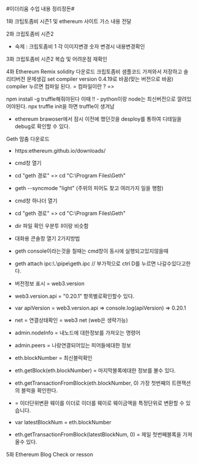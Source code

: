 #이더리움 수업 내용 정리정돈#

1화 크팁토좀비 시즌1 및 ethereum 사이트 가스 내용 전달

2화 크립토좀비 시즌2

- 숙제 : 크립토좀비 1 각 이미지변경 숫자 변경시 내용변경확인

3화 크립토좀비 시즌2 복습 및 어려운점 재확인

4화 Ethereum Remix solidity 다운로드
크립토좀비 샘플코드 가져와서 저장하고
솔리티버전 문제생김
set compiler version 0.4.19로 바꿈(맞는 버전으로 바꿈)
compiler 누르면 컴파일 된다. = 컴파일이란 ? =>

npm install -g truffle해줘야된다 이때 !! - python이랑 node는 최신버전으로 깔려있어야된다.
npx truffle init을 하면 truffle이 생겨남

- ethereum brawoser에서 잠시 이전에 했던것을 desploy를 통하여 디테일을 debug로 확인할 수 있다.

Geth 맘춤 다운로드
- https:ethereum.github.io/downloads/

- cmd창 열기
- cd "geth 경로" => cd "C:\Program Files\Geth"
- geth --syncmode "light" (주위의 피어도 찾고 여러가지 일을 행함)

- cmd창 하나더 열기
- cd "geth 경로" => cd "C:\Program Files\Geth"
- dir 파일 확인 우분투 ll이랑 비슷함

- 대화용 콘솔창 열기 2가지방법
- geth console이라는것을 칠때는 cmd창이 동시에 실행되고있지않을때 
- geth attach ipc:\\.\pipe\geth.ipc  // 부가적으로 ctrl D를 누르면 나갈수있다고한다.
- 버전정보 표시 = web3.version
- web3.version.api = "0.20.1" 항목별로확인할수 있다.
- var apiVersion = web3.version.api => console.log(apiVersion) => 0.20.1
- net = 연결상태확인 = web3 net (web은 생략가능)
- admin.nodeInfo = 내노드에 대한정보를 가져오는 명령어
- admin.peers = 나랑연결되어있는 피어들에대한 정보
- eth.blockNumber = 최신블럭확인
- eth.getBlock(eth.blockNumber) = 마지막블록에대한 정보를 볼수 있다.
- eth.getTransactionFromBlock(eth.blockNumber, 0) 가장 첫번째의 트렌잭션의 블럭을 확인한다.
-    = 이더단위변환 웨이를 이더로 이더를 웨이로 웨이금액을 특정단위로 변환할 수 있습니다.
- var latestBlockNum = eth.blockNumber
- eth.getTransactionFromBlock(latestBlockNum, 0) = 제일 첫번째블록을 가져올수 있다.

5화 Ethereum Blog Check or resson

